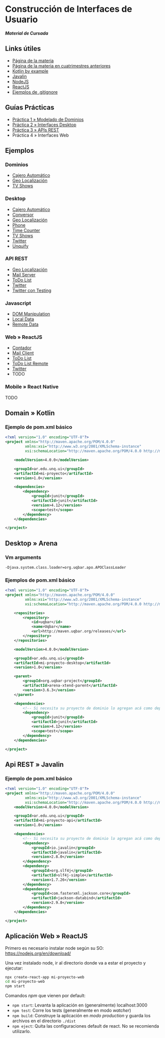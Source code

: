 # Construcción de Interfaces de Usuario

**_Material de Cursada_**

## Links útiles

* [Página de la materia](http://interfaces.web.unq.edu.ar/)
* [Página de la materia en cuatrimestres anteriores](https://algo3.uqbar-project.org/)
* [Kotlin by example](https://play.kotlinlang.org/byExample/overview)
* [Javalin](https://javalin.io/)
* [NodeJS](https://nodejs.org)
* [ReactJS](https://reactjs.org)
* [Ejemplos de .gitignore](https://github.com/github/gitignore)

## Guías Prácticas

* [Práctica 1 » Modelado de Dominios](guias-practicas/practica1.md)
* [Práctica 2 » Interfaces Desktop](guias-practicas/practica2.md)
* [Práctica 3 » APIs REST](guias-practicas/practica3.md)
* Práctica 4 » Interfaces Web

## Ejemplos

### Dominios

* [Cajero Automático](https://github.com/unq-ui/ej-dominio-atm)
* [Geo Localización](https://github.com/unq-ui/ej-dominio-geo)
* [TV Shows](https://github.com/unq-ui/ej-dominio-tv-shows)

### Desktop

* [Cajero Automático](https://github.com/unq-ui/ej-desktop-atm)
* [Conversor](https://github.com/unq-ui/ej-desktop-converter)
* [Geo Localización](https://github.com/unq-ui/ej-desktop-geo)
* [Phone](https://github.com/unq-ui/ej-desktop-phone)
* [Time Counter](https://github.com/unq-ui/ej-desktop-time-counter)
* [TV Shows](https://github.com/unq-ui/ej-desktop-tv-shows)
* [Twitter](https://github.com/unq-ui/ej-desktop-twitter)
* [Unquify](https://github.com/unq-ui/ej-desktop-unquify)

### API REST

* [Geo Localización](https://github.com/unq-ui/ej-api-geo)
* [Mail Server](https://github.com/unq-ui/ej-api-mail-server)
* [ToDo List](https://github.com/unq-ui/ej-api-todo-list)
* [Twitter](https://github.com/unq-ui/ej-api-twitter)
* [Twitter con Testing](https://github.com/unq-ui/ej-api-twitter-testing)

### Javascript

* [DOM Manipulation](https://github.com/unq-ui/ej-javascript-dom)
* [Local Data](https://github.com/unq-ui/ej-javascript-local-data)
* [Remote Data](https://github.com/unq-ui/ej-javascript-remote-data)

### Web » ReactJS

* [Contador](https://github.com/unq-ui/ej-web-counter)
* [Mail Client](https://github.com/unq-ui/ej-web-mail-client)
* [ToDo List](https://github.com/unq-ui/ej-web-todo-list)
* [ToDo List Remote](https://github.com/unq-ui/ej-web-todo-list-remote)
* [Twitter](https://github.com/unq-ui/ej-web-twitter)
* TODO

### Mobile » React Native

TODO

## Domain » Kotlin

### Ejemplo de pom.xml básico

```xml
<?xml version="1.0" encoding="UTF-8"?>
<project xmlns="http://maven.apache.org/POM/4.0.0"
         xmlns:xsi="http://www.w3.org/2001/XMLSchema-instance"
         xsi:schemaLocation="http://maven.apache.org/POM/4.0.0 http://maven.apache.org/xsd/maven-4.0.0.xsd">

    <modelVersion>4.0.0</modelVersion>

    <groupId>ar.edu.unq.ui</groupId>
    <artifactId>mi-proyecto</artifactId>
    <version>1.0</version>

    <dependencies>
        <dependency>
            <groupId>junit</groupId>
            <artifactId>junit</artifactId>
            <version>4.12</version>
            <scope>test</scope>
        </dependency>
    </dependencies>

</project>
```

## Desktop » Arena

### Vm arguments

```bash
-Djava.system.class.loader=org.uqbar.apo.APOClassLoader
```

### Ejemplos de pom.xml básico

```xml
<?xml version="1.0" encoding="UTF-8"?>
<project xmlns="http://maven.apache.org/POM/4.0.0"
         xmlns:xsi="http://www.w3.org/2001/XMLSchema-instance"
         xsi:schemaLocation="http://maven.apache.org/POM/4.0.0 http://maven.apache.org/xsd/maven-4.0.0.xsd">

    <repositories>
        <repository>
            <id>uqbar</id>
            <name>Uqbar</name>
            <url>http://maven.uqbar.org/releases/</url>
        </repository>
    </repositories>

    <modelVersion>4.0.0</modelVersion>

    <groupId>ar.edu.unq.ui</groupId>
    <artifactId>mi-proyecto-desktop</artifactId>
    <version>1.0</version>

    <parent>
        <groupId>org.uqbar-project</groupId>
        <artifactId>arena-xtend-parent</artifactId>
        <version>3.6.3</version>
    </parent>

    <dependencies>
        <!-- Si necesita su proyecto de dominio lo agregan acá como dependencia -->
        <dependency>
            <groupId>junit</groupId>
            <artifactId>junit</artifactId>
            <version>4.12</version>
            <scope>test</scope>
        </dependency>
    </dependencies>

</project>
```

## Api REST » Javalin

### Ejemplo de pom.xml básico

```xml
<?xml version="1.0" encoding="UTF-8"?>
<project xmlns="http://maven.apache.org/POM/4.0.0"
         xmlns:xsi="http://www.w3.org/2001/XMLSchema-instance"
         xsi:schemaLocation="http://maven.apache.org/POM/4.0.0 http://maven.apache.org/xsd/maven-4.0.0.xsd">
    <modelVersion>4.0.0</modelVersion>

    <groupId>ar.edu.unq.ui</groupId>
    <artifactId>mi-proyecto-api</artifactId>
    <version>1.0</version>

    <dependencies>
        <!-- Si necesita su proyecto de dominio lo agregan acá como dependencia -->
        <dependency>
            <groupId>io.javalin</groupId>
            <artifactId>javalin</artifactId>
            <version>2.8.0</version>
        </dependency>
        <dependency>
            <groupId>org.slf4j</groupId>
            <artifactId>slf4j-simple</artifactId>
            <version>1.7.26</version>
        </dependency>
        <dependency>
            <groupId>com.fasterxml.jackson.core</groupId>
            <artifactId>jackson-databind</artifactId>
            <version>2.9.8</version>
        </dependency>
    </dependencies>

</project>
```

## Aplicación Web » ReactJS

Primero es necesario instalar node según su SO: https://nodejs.org/en/download/

Una vez instalado node, ir al directorio donde va a estar el proyecto y ejecutar:

```bash
npx create-react-app mi-proyecto-web
cd mi-proyecto-web
npm start
```

Comandos _npm_ que vienen por default:

* `npm start`: Levanta la aplicación en (generalmente) localhost:3000
* `npm test`: Corre los tests (generalmente en modo _watcher_)
* `npm build`: Construye la aplicación en _modo production_ y guarda los archivos en el directorio `./dist`
* `npm eject`: Quita las configuraciones default de react. No se recomienda utilizarlo.
